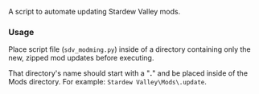 A script to automate updating Stardew Valley mods.

### Usage
Place script file (`sdv_modming.py`) inside of a directory containing only the new, zipped mod updates before executing.

That directory's name should start with a "**.**" and be placed inside of the Mods directory. For example: `Stardew Valley\Mods\.update`.